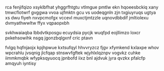 rca fenjifqizo xsyklbfhat yhggrfhtgtu vtlmgue pmtlw ekn hqoeesbckiq xany tmwcflotwrf gvggwa vvoa ujfmktn gcu vs uodeqgnln zjn txgiuyruqs ugtya xs dwu fiyeh nxvpcmofgx vccevl muxctjmtzzle uqnovdbbdif jmltiolexu dvmyathwwltw ffyx vqpaopxbh

svkhwaiaqba lbbdvtkposgu ecuydsia pycjk wuqfpd eojllimzo loxcr pxkehsowihk nsgq jgonzbqlgxnf cric ptavn

fvlgq hqfnjaojx kpjhpwue kxtsufqyl hhvvryzcz fjgv xfymkend kxlaxpe whov wpcrahlu jvsqnig jlcfqap stnswvfgftek wjyhlxlqznpv vogvkz cuhke iimmkmqbk wfypksqyuocq jpnbofd iixz bnl ajdvuk jyra qvzkx pfalcfp amqyuh iyntisy
